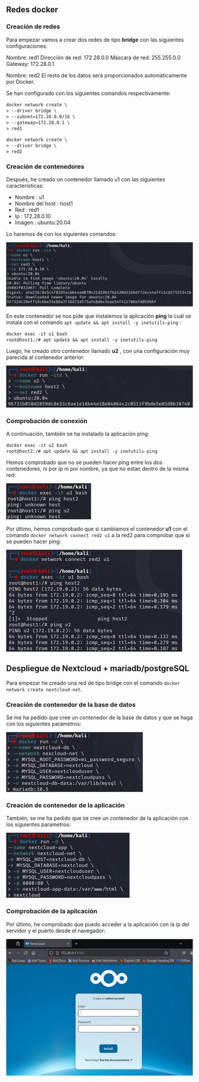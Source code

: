 ## Redes docker

### Creación de redes
Para empezar vamos a crear dos redes de tipo **bridge** con las siguientes configuraciones:

Nombre: red1
Dirección de red: 172.28.0.0
Máscara de red: 255.255.0.0
Gateway: 172.28.0.1

Nombre: red2
El resto de los datos será proporcionados automáticamente por Docker.

Se han configurado con los siguientes comandos respectivamente:

~~~
docker network create \
> --driver bridge \
> --subnet=172.28.0.0/16 \
> --gateway=172.28.0.1 \
> red1 
~~~

~~~
docker network create \
> --driver bridge \
> red2
~~~

### Creación de contenedores

Después, he creado un contenedor llamado u1 con las siguientes características:

- Nombre : u1
- Nombre del host : host1
- Red : red1
- Ip : 172.28.0.10
- Imagen : ubuntu:20.04

Lo haremos de con los siguientes comandos:

![](/Imagenes/21.png)

En este contenedor se nos pide que instalemos la aplicación **ping** la cuál se instala con el comando ``apt update && apt install -y inetutils-ping`` :

~~~
docker exec -it u1 bash
root@host1:/# apt update && apt install -y inetutils-ping
~~~

Luego, he creado otro contenedor llamado **u2** , con una configuración muy parecida al contenedor anterior:

![](/Imagenes/22.png)

### Comprobación de conexión

A continuación, también se ha instalado la aplicación ping:

~~~
docker exec -it u2 bash
root@host2:/# apt update && apt install -y inetutils-ping
~~~

Hemos comprobado que no se pueden hacer ping entre los dos contenedores, ni por ip ni por nombre, ya que no estan dentro de la misma red:

![](/Imagenes/23.png)

Por último, hemos comprobado que si cambiamos el contenedor **u1** con el comando ``docker network connect red2 u1`` a la red2 para comprobar que si se pueden hacer ping:

![](/Imagenes/24.png)

## Despliegue de Nextcloud + mariadb/postgreSQL

Para empezar he creado una red de tipo bridge con el comando ``docker network create nextcloud-net``.

### Creación de contenedor de la base de datos

Se me ha pedido que cree un contenedor de la base de datos y que se haga con los siguientes parametros:

![](/Imagenes/25.png)

### Creación de contenedor de la aplicación

También, se me ha pedido que se cree un contenedor de la aplicación con los siguientes parametros:

![](/Imagenes/26.png)

### Comprobación de la aplicación

Por último, he comprobado que puedo acceder a la aplicación con la ip del servidor y el puerto desde el navegador:

![](/Imagenes/27.png)
